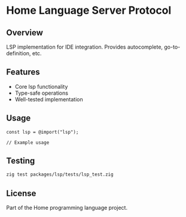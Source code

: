 # Home Language Server Protocol

## Overview

LSP implementation for IDE integration. Provides autocomplete, go-to-definition, etc.

## Features

- Core lsp functionality
- Type-safe operations
- Well-tested implementation

## Usage

```zig
const lsp = @import("lsp");

// Example usage
```

## Testing

```bash
zig test packages/lsp/tests/lsp_test.zig
```

## License

Part of the Home programming language project.
